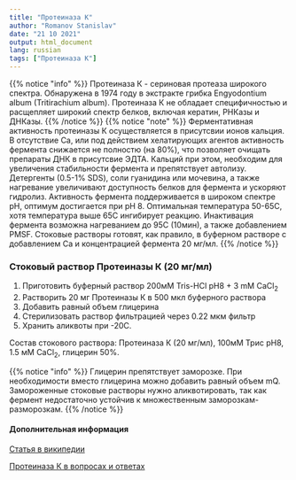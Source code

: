 ```yaml
---
title: "Протеиназа К"
author: "Romanov Stanislav"
date: "21 10 2021"
output: html_document
lang: russian
tags: ["Протеиназа К"]
---
```


{{% notice "info" %}}
Протеиназа К - сериновая протеаза широкого спектра. Обнаружена в 1974 году в экстракте грибка Engyodontium album (Tritirachium album). Протеиназа К не обладает специфичностью и расщепляет широкий спектр белков, включая кератин, РНКазы и ДНКазы.
{{% /notice %}}
{{% notice "note" %}}
Ферментативная активность протеиназы К осуществляется в присутсвии ионов кальция. В отсутствие Ca, или под действием хелатирующих агентов активность фермента снижается не полностю (на 80%), что позволяет очищать препараты ДНК в присутсвие ЭДТА. Кальций при этом, необходим для увеличения стабильности фермента и препятствует автолизу. Детергенты (0.5-1% SDS), соли гуанидина или мочевина, а также нагревание увеличивают доступность белков для фермента и ускоряют гидролиз. Активность фермента поддерживается в широком спектре pH, оптимум достигается при pH 8. Оптимальная температура 50-65С, хотя температура выше 65С ингибирует реакцию. Инактивация фермента возможна нагреванием до 95С (10мин), а также добавлением PMSF. Стоковые растворы готовят, как правило, в буферном растворе с добавлением Ca и концентрацией фермента 20 мг/мл.
{{% /notice %}}

### Стоковый раствор Протеиназы К (20 мг/мл)

1.  Приготовить буферный раствор 200мМ Tris-HCl pH8 + 3 mM CaCl<sub>2</sub>
2.  Растворить 20 мг Протеиназы К в 500 мкл буферного раствора
3.  Добавить равный объем глицерина
4.  Стерилизовать раствор фильтрацией через 0.22 мкм фильтр
5.  Хранить аликвоты при -20С.

Состав стокового раствора: Протеиназа К (20 мг/мл), 100мМ Трис pH8, 1.5 мМ CaCl<sub>2</sub>, глицерин 50%.

{{% notice "info" %}}
Глицерин препятствует заморозке. При необходимости вместо глицерина можно добавить равный объем mQ. Замороженные стоковые растворы нужно аликвотировать, так как фермент недостаточно устойчив к множественным заморозкам-разморозкам.
{{% /notice %}}

#### Дополнительная информация

[Статья в википедии](https://en.wikipedia.org/wiki/Proteinase_K)

[Протеиназа К в вопросах и ответах](https://www.goldbio.com/articles/article/20-answers-to-important-proteinase-k-questions-plus-free-printable-fact-sheet)
